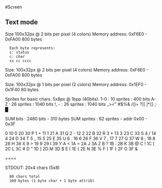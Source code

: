#Screen

## Text mode
Size 100x32px @ 2 bits per pixel (4 colors)
Memory address: 0xF6E0 - 0xFA00
      800 bytes
      
      Each byte represents:
      s: status
      c: char
      ss cc cccc
      
      

Size: 100x32px @ 2 bits per pixel (4 colors)
Memory address: 0xF6E0 - 0xFA00
      800 bytes

Size: 100x32px @ 1 bits per pixel (2 colors)
Memory address: 0x1EF0 - 0x1F40
      80 bytes

Sprites for basic chars. 5x8px @ 1bpp (40bits).
1-0     : 10 sprites : 400 bits
A-Z     : 26 sprites : 1040 bits
!,.-    : 26 sprites : 1040 bits
_><"
#$%&
/()=
?|\[
]*{}
;· █

SUM bits    : 2480 bits     - 310 bytes
SUM sprites : 62 sprites    - addr 0x00 - 0x3F





0     <nl>  10    0     20    <sp>  30    P
1     +     11    1     21    A     31    Q
2     -     12    2     22    B     32    R
3     *     13    3     23    C     33    S
4     /     14    4     24    D     34    T
5     _     15    5     25    E     35    U
6     .     16    6     26    F     36    V
7     ,     17    7     27    G     37    W
8     ;     18    8     28    H     38    X
9     >     19    9     29    I     39    Y
A     <     1A    =     2A    J     3A    Z
B     ?     1B    :     2B    K     3B    @
C     !     1C    [     2C    L     3C    #
D     "     1D    ]     2D    M     3D    $
E     (     1E    {     2E    N     3E    %
F     )     1F    }     2F    O     3F    &

====

STDOUT:
      20x4 chars (5x8)
      
      80 chars total
      160 bytes (1 byte char + 1 byte attrib)
